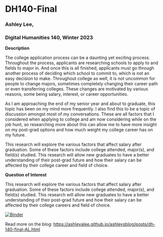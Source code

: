 # DH140-Final

### Ashley Lee, 
### Digital Humanities 140, Winter 2023

**Description**

The college application process can be a daunting yet exciting process. Throughout the process, applicants are researching schools to apply to and fields to major in. And once this is all finished, applicants must go through another process of deciding which school to commit to, which is not an easy decision to make. Throughout college as well, it is not uncommon for people to change majors, sometimes completely changing their career path or even transferring colleges. These changes are motivated by various reasons, some being salary, interest, or career opportunities.

As I am approaching the end of my senior year and about to graduate, this topic has been on my mind more frequently. I also find this to be a topic of discussion amongst most of my conversations. These are all factors that I considered when applying to college and am now considering while on the job hunt, so researching more about this can allow me to have more insight on my post-grad options and how much weight my college career has on my future.

This research will explore the various factors that affect salary after graduation. Some of these factors include college attended, major(s), and field(s) studied. This research will allow new graduates to have a better understanding of their post-grad future and how their salary can be affected by their college career and field of choice.

**Question of Interest**

This research will explore the various factors that affect salary after graduation. Some of these factors include college attended, major(s), and field(s) studied. This research will allow new graduates to have a better understanding of their post-grad future and how their salary can be affected by their college careers and field of choice.

[![Binder](https://mybinder.org/badge_logo.svg)](https://mybinder.org/v2/gh/ashleyalee/DH140-Final/HEAD)

Read more on the blog: https://ashleyalee.github.io/ashleysblog/posts/dh-140-final-AL.html